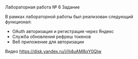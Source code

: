 Лабораторная работа № 6 
Задание

В рамках лабораторной работы был реализован следующий функционал:
* OAuth авторизация и регистрация через Яндекс
* Служба обновления рефреш токенов
* Веб приложение для авторизации

Видео
https://disk.yandex.ru/i/jIi4uAM8qY0Qjw